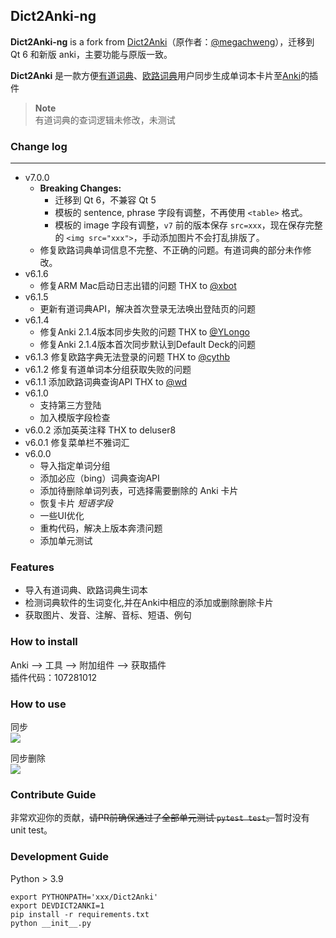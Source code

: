 
## Dict2Anki-ng

**Dict2Anki-ng** is a fork from [Dict2Anki](https://github.com/megachweng/Dict2Anki)（原作者：[@megachweng](https://github.com/megachweng)），迁移到 Qt 6 和新版 anki，主要功能与原版一致。

**Dict2Anki** 是一款方便[有道词典](http://cidian.youdao.com/multi.html)、[欧路词典](https://www.eudic.net/)用户同步生成单词本卡片至[Anki](https://apps.ankiweb.net/#download)的插件

> **Note**  
> 有道词典的查词逻辑未修改，未测试

### Change log
___

* v7.0.0
  * **Breaking Changes:**
    * 迁移到 Qt 6，不兼容 Qt 5
    * 模板的 sentence, phrase 字段有调整，不再使用 `<table>` 格式。
    * 模板的 image 字段有调整，`v7` 前的版本保存 `src=xxx`，现在保存完整的 `<img src="xxx">`，手动添加图片不会打乱排版了。
  * 修复欧路词典单词信息不完整、不正确的问题。有道词典的部分未作修改。
* v6.1.6
  * 修复ARM Mac启动日志出错的问题 THX to <a href="https://github.com/megachweng/Dict2Anki/pull/108">@xbot</a>  
* v6.1.5  
  * 更新有道词典API，解决首次登录无法唤出登陆页的问题  
* v6.1.4
  * 修复Anki 2.1.4版本同步失败的问题 THX to <a href="https://github.com/megachweng/Dict2Anki/pull/92">@YLongo</a>
  * 修复Anki 2.1.4版本首次同步默认到Default Deck的问题
* v6.1.3
    修复欧路字典无法登录的问题 THX to <a href="https://github.com/megachweng/Dict2Anki/pull/84" rel="nofollow">@cythb</a>  
* v6.1.2
    修复有道单词本分组获取失败的问题  
* v6.1.1
    添加欧路词典查询API THX to <a href="https://github.com/megachweng/Dict2Anki/pull/75" rel="nofollow">@wd</a>  
* v6.1.0
    * 支持第三方登陆
    * 加入模版字段检查
* v6.0.2
    添加英英注释 THX to deluser8
* v6.0.1
    修复菜单栏不雅词汇
* v6.0.0
    * 导入指定单词分组
    * 添加必应（bing）词典查询API
    * 添加待删除单词列表，可选择需要删除的 Anki 卡片
    * 恢复卡片 *短语字段*
    * 一些UI优化
    * 重构代码，解决上版本奔溃问题
    * 添加单元测试

### Features

* 导入有道词典、欧路词典生词本
* 检测词典软件的生词变化,并在Anki中相应的添加或删除删除卡片
* 获取图片、发音、注解、音标、短语、例句

### How to install

Anki --> 工具 --> 附加组件 --> 获取插件  
插件代码：107281012

### How to use

同步  
<img src = "https://raw.githubusercontent.com/joexzh/Dict2Anki/master/screenshots/sync.gif"></span>

同步删除  
<img src = "https://raw.githubusercontent.com/joexzh/Dict2Anki/master/screenshots/del.gif"></span>

### Contribute Guide

非常欢迎你的贡献，<del>请PR前确保通过了全部单元测试 `pytest test`。</del>暂时没有 unit test。

### Development Guide

Python > 3.9

```
export PYTHONPATH='xxx/Dict2Anki'  
export DEVDICT2ANKI=1  
pip install -r requirements.txt  
python __init__.py
```
